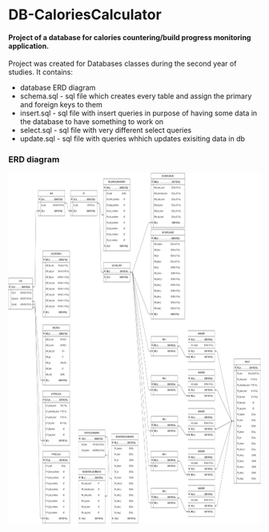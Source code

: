 # DB-CaloriesCalculator

#### Project of a database for calories countering/build progress monitoring application.  
Project was created for Databases classes during the second year of studies. 
It contains:
- database ERD diagram
- schema.sql - sql file which creates every table and assign the primary and foreign keys to them
- insert.sql - sql file with insert queries in purpose of having some data in the database to have something to work on
- select.sql - sql file with very different select queries
- update.sql - sql file with queries whhich updates exisiting data in db

### ERD diagram
<div style="display: table-row">
  <div style="display: table-cell;"><img src="https://github.com/CcConStanTine/DB-CaloriesCalculator/blob/master/CaloriesCalculatorERDDiagram.png" width="1600" height="700"></div>
</div>
